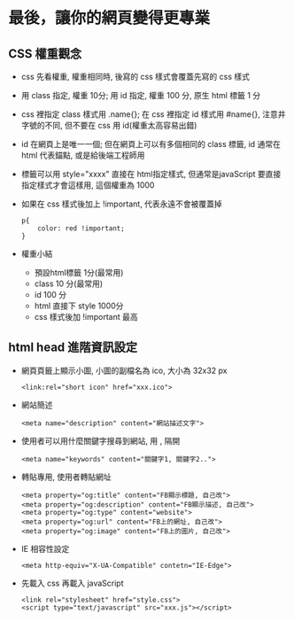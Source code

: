 # 最後，讓你的網頁變得更專業
## CSS 權重觀念
* css 先看權重, 權重相同時, 後寫的 css 樣式會覆蓋先寫的 css 樣式
* 用 class 指定, 權重 10分; 用 id 指定, 權重 100 分, 原生 html 標籤 1 分
* css 裡指定 class 樣式用 .name{}; 在 css 裡指定 id 樣式用 #name{}, 注意井字號的不同, 但不要在 css 用 id(權重太高容易出錯)
* id 在網頁上是唯一一個; 但在網頁上可以有多個相同的 class 標籤, id 通常在 html 代表錨點, 或是給後端工程師用
* 標籤可以用 style="xxxx" 直接在 html指定樣式, 但通常是javaScript 要直接指定樣式才會這樣用, 這個權重為 1000
* 如果在 css 樣式後加上 !important, 代表永遠不會被覆蓋掉

      p{
	      color: red !important;
      }
* 權重小結
  * 預設html標籤 1分(最常用)
  * class 10 分(最常用)
  * id 100 分
  * html 直接下 style 1000分
  * css 樣式後加 !important 最高
## html head 進階資訊設定
* 網頁頁籤上顯示小圖, 小圖的副檔名為 ico, 大小為 32x32 px

      <link:rel="short icon" href="xxx.ico">
* 網站簡述

      <meta name="description" content="網站描述文字">
* 使用者可以用什麼關鍵字搜尋到網站, 用 , 隔開

      <meta name="keywords" content="關鍵字1, 關鍵字2..">
* 轉貼專用, 使用者轉貼網址
     
      <meta property="og:title" content="FB顯示標題, 自己改">
      <meta property="og:description" content="FB顯示描述, 自己改">
      <meta property="og:type" content="website">
      <meta property="og:url" content="FB上的網址, 自己改">
      <meta property="og:image" content="FB上的圖片, 自己改">
* IE 相容性設定

      <meta http-equiv="X-UA-Compatible" contetn="IE-Edge">
* 先載入 css 再載入 javaScript

      <link rel="stylesheet" href="style.css">
      <script type="text/javascript" src="xxx.js"></script>
